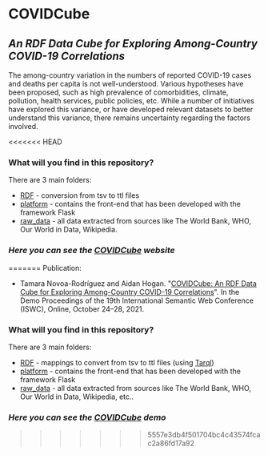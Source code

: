 # COVIDCube

## _An RDF Data Cube for Exploring Among-Country COVID-19 Correlations_

The among-country variation in the numbers of reported COVID-19 cases and deaths per capita is not well-understood. Various hypotheses have been proposed, such as high prevalence of comorbidities, climate, pollution, health services, public policies, etc. While a number of initiatives have explored this variance, or have developed relevant datasets to better understand this variance, there remains uncertainty regarding the factors involved.

<<<<<<< HEAD
### What will you find in this repository?

There are 3 main folders:
- [RDF](https://github.com/tmnvrd/COVIDCube/tree/main/RDF) - conversion from tsv to ttl files
- [platform](https://github.com/tmnvrd/COVIDCube/tree/main/platform) - contains the front-end that has been developed with the framework Flask 
- [raw_data](https://github.com/tmnvrd/COVIDCube/tree/main/raw_data) - all data extracted from sources like The World Bank, WHO, Our World in Data, Wikipedia.

### _Here you can see the [COVIDCube](https://c19.dcc.uchile.cl/) website_
=======
Publication:

* Tamara Novoa-Rodríguez and Aidan Hogan. "[COVIDCube: An RDF Data Cube for Exploring Among-Country COVID-19 Correlations](https://aidanhogan.com/docs/covid_rdf_cube.pdf)". In the Demo Proceedings of the 19th International Semantic Web Conference (ISWC), Online, October 24–28, 2021.

### What will you find in this repository?

There are 3 main folders:
- [RDF](https://github.com/tmnvrd/COVIDCube/tree/main/RDF) - mappings to convert from tsv to ttl files (using [Tarql](https://tarql.github.io/))
- [platform](https://github.com/tmnvrd/COVIDCube/tree/main/platform) - contains the front-end that has been developed with the framework Flask 
- [raw_data](https://github.com/tmnvrd/COVIDCube/tree/main/raw_data) - all data extracted from sources like The World Bank, WHO, Our World in Data, Wikipedia, etc..

### _Here you can see the [COVIDCube](https://c19.dcc.uchile.cl/) demo_
>>>>>>> 5557e3db4f501704bc4c43574fcac2a86fd17a92
